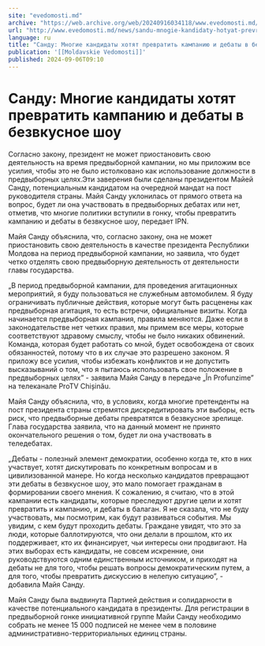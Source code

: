 ```yaml
---
site: "evedomosti.md"
archive: "https://web.archive.org/web/20240916034118/www.evedomosti.md/news/sandu-mnogie-kandidaty-hotyat-prevratit-kampaniyu-i-debaty-v"
url: "http://www.evedomosti.md/news/sandu-mnogie-kandidaty-hotyat-prevratit-kampaniyu-i-debaty-v"
language: ru
title: "Санду: Многие кандидаты хотят превратить кампанию и дебаты в безвкусное шоу"
publication: '[[Moldavskie Vedomosti]]'
published: 2024-09-06T09:10
---
```


# Санду: Многие кандидаты хотят превратить кампанию и дебаты в безвкусное шоу

Согласно закону, президент не может приостановить свою деятельность на время предвыборной кампании, но мы приложим все усилия, чтобы это не было истолковано как использование должности в предвыборных целях.Эти заверения были сделаны президентом Майей Санду, потенциальным кандидатом на очередной мандат на пост руководителя страны. Майя Санду уклонилась от прямого ответа на вопрос, будет ли она участвовать в предвыборных дебатах или нет, отметив, что многие политики вступили в гонку, чтобы превратить кампанию и дебаты в безвкусное шоу, передает IPN.

Майя Санду объяснила, что, согласно закону, она не может приостановить свою деятельность в качестве президента Республики Молдова на период предвыборной кампании, но заявила, что будет четко отделять свою предвыборную деятельность от деятельности главы государства.

„В период предвыборной кампании, для проведения агитационных мероприятий, я буду пользоваться не служебным автомобилем. Я буду ограничивать публичные действия, которые могут быть расценены как предвыборная агитация, то есть встречи, официальные визиты. Когда начинается предвыборная кампания, правила меняются. Даже если в законодательстве нет четких правил, мы примем все меры, которые соответствуют здравому смыслу, чтобы не было никаких обвинений. Команда, которая будет работать со мной, будет освобождена от своих обязанностей, потому что в их случае это разрешено законом. Я приложу все усилия, чтобы избежать конфликтов и не допустить высказываний о том, что я пытаюсь использовать свое положение в предвыборных целях” - заявила Майя Санду в передаче „În Profunzime” на телеканале ProTV Chișinău.

Майя Санду объяснила, что, в условиях, когда многие претенденты на пост президента страны стремятся дискредитировать эти выборы, есть риск, что предвыборные дебаты превратятся в безвкусное зрелище. Глава государства заявила, что на данный момент не принято окончательного решения о том, будет ли она участвовать в теледебатах.

„Дебаты - полезный элемент демократии, особенно когда те, кто в них участвует, хотят дискутировать по конкретным вопросам и в цивилизованной манере. Но когда несколько кандидатов превращают эти дебаты в безвкусное шоу, это мало помогает гражданам в формировании своего мнения. К сожалению, я считаю, что в этой кампании есть кандидаты, которые преследуют другие цели и хотят превратить и кампанию, и дебаты в балаган. Я не сказала, что не буду участвовать, мы посмотрим, как будут развиваться события. Мы увидим, с кем будут проходить дебаты. Граждане увидят, что это за люди, которые баллотируются, что они делали в прошлом, кто их поддерживает, кто их финансирует, чьи интересы они продвигают. На этих выборах есть кандидаты, не совсем искренние, они руководствуются одним единственным источником, и приходят на дебаты не для того, чтобы решать вопросы демократическим путем, а для того, чтобы превратить дискуссию в нелепую ситуацию”, - добавила Майя Санду.

Майя Санду была выдвинута Партией действия и солидарности в качестве потенциального кандидата в президенты. Для регистрации в предвыборной гонке инициативной группе Майи Санду необходимо собрать не менее 15 000 подписей не менее чем в половине административно-территориальных единиц страны.